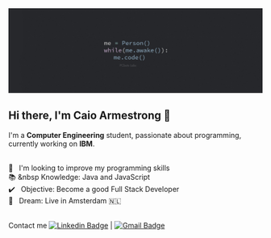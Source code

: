 <img width="auto" src="https://github.com/caioafc/caioafc/blob/master/wallpaper_code.jpg">

## Hi there, I'm Caio Armestrong 👋

I'm a **Computer Engineering** student, passionate about programming, currently working on **IBM**.

<br/> :blue_heart: &nbsp; I'm looking to improve my programming skills
<br/> :books: &nbsp Knowledge: Java and JavaScript
<br/> :heavy_check_mark: &nbsp; Objective: Become a good Full Stack Developer
<br/> 💭 &nbsp; Dream: Live in Amsterdam 🇳🇱

<br/>Contact me [![Linkedin Badge](https://img.shields.io/badge/-CaioArmestrong-blue?style=flat-square&logo=Linkedin&logoColor=white&link=https://www.linkedin.com/in/caio-armestrong-6a7255162/)](https://www.linkedin.com/in/caio-armestrong-6a7255162/) | [![Gmail Badge](https://img.shields.io/badge/-caiofernandes243@gmai.com-c14438?style=flat-square&logo=Gmail&logoColor=white&link=mailto:caiofernandes243@gmail.com)](mailto:caiofernandes243@gmail.com)
